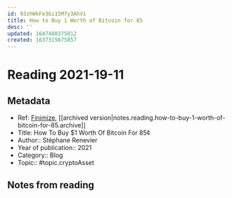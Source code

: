 ```yaml
---
id: 93zhWkFe3Gi15M7y3AhVi
title: How to Buy 1 Worth of Bitcoin for 85
desc: ''
updated: 1647480375012
created: 1637315675857
---
```

# Reading 2021-19-11

## Metadata

- Ref: [Finimize](https://subscriptions.finimize.com/content/Q29udGVudFBpZWNlOjM3NjU=/how-to-buy-1-worth-of-bitcoin-for-85), [[archived version|notes.reading.how-to-buy-1-worth-of-bitcoin-for-85.archive]]
- Title: How To Buy $1 Worth Of Bitcoin For 85¢
- Author:: Stéphane Renevier
- Year of publication:: 2021
- Category:: Blog
- Topic:: #topic.cryptoAsset

## Notes from reading
